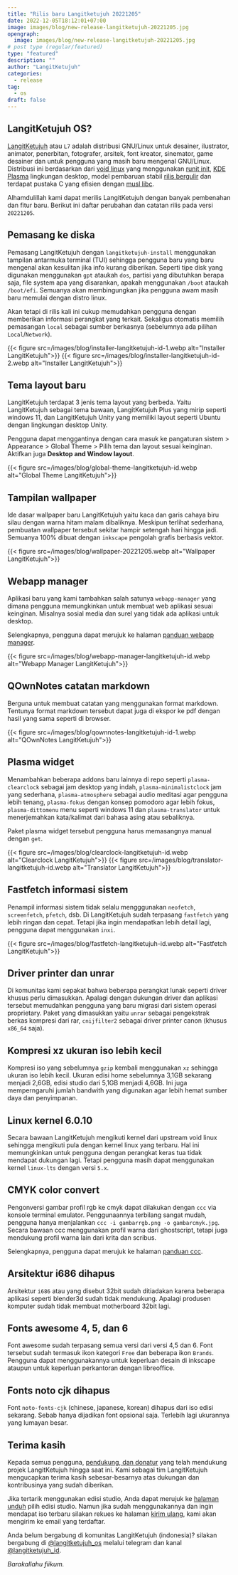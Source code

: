 ```yaml
---
title: "Rilis baru Langitketujuh 20221205"
date: 2022-12-05T18:12:01+07:00
image: images/blog/new-release-langitketujuh-20221205.jpg
opengraph:
  image: images/blog/new-release-langitketujuh-20221205.jpg
# post type (regular/featured)
type: "featured"
description: ""
author: "LangitKetujuh"
categories:
  - release
tag:
  - os
draft: false
---
```


## LangitKetujuh OS?

[LangitKetujuh](https://langitketujuh.id) atau `L7` adalah distribusi GNU/Linux untuk desainer, ilustrator, animator, penerbitan, fotografer, arsitek, font kreator, sinemator, game desainer dan untuk pengguna yang masih baru mengenal GNU/Linux. Distribusi ini berdasarkan dari [void linux](https://voidlinux.org) yang menggunakan [runit init](http://smarden.org/runit/), [KDE Plasma](https://kde.org/plasma-desktop) lingkungan desktop, model pembaruan stabil [rilis bergulir](https://id.wikipedia.org/wiki/Rilis_bergulir) dan terdapat pustaka C yang efisien dengan [musl libc](https://www.musl-libc.org).

Alhamdulillah kami dapat merilis LangitKetujuh dengan banyak pembenahan dan fitur baru. Berikut ini daftar perubahan dan catatan rilis pada versi `20221205`.

## Pemasang ke diska

Pemasang LangitKetujuh dengan `langitketujuh-install` menggunakan tampilan antarmuka terminal (TUI) sehingga pengguna baru yang baru mengenal akan kesulitan jika info kurang diberikan. Seperti tipe disk yang digunakan menggunakan `gpt` ataukah `dos`, partisi yang dibutuhkan berapa saja, file system apa yang disarankan, apakah menggunakan `/boot` ataukah `/boot/efi`. Semuanya akan membingungkan jika pengguna awam masih baru memulai dengan distro linux.

Akan tetapi di rilis kali ini cukup memudahkan pengguna dengan memberikan informasi perangkat yang terkait. Sekaligus otomatis memilih pemasangan `local` sebagai sumber berkasnya (sebelumnya ada pilihan `Local`/`Network`).

{{< figure src=/images/blog/installer-langitketujuh-id-1.webp alt="Installer LangitKetujuh">}}
{{< figure src=/images/blog/installer-langitketujuh-id-2.webp alt="Installer LangitKetujuh">}}

## Tema layout baru

LangitKetujuh terdapat 3 jenis tema layout yang berbeda. Yaitu LangitKetujuh sebagai tema bawaan, LangitKetujuh Plus yang mirip seperti windows 11, dan LangitKetujuh Unity yang memiliki layout seperti Ubuntu dengan lingkungan desktop Unity.

Pengguna dapat menggantinya dengan cara masuk ke pangaturan sistem > Appearance > Global Theme > Pilih tema dan layout sesuai keinginan. Aktifkan juga **Desktop and Window layout**.

{{< figure src=/images/blog/global-theme-langitketujuh-id.webp alt="Global Theme LangitKetujuh">}}

## Tampilan wallpaper

Ide dasar wallpaper baru LangitKetujuh yaitu kaca dan garis cahaya biru silau dengan warna hitam malam dibaliknya. Meskipun terlihat sederhana, pembuatan wallpaper tersebut sekitar hampir setengah hari hingga jadi. Semuanya 100% dibuat dengan `inkscape` pengolah grafis berbasis vektor.

{{< figure src=/images/blog/wallpaper-20221205.webp alt="Wallpaper LangitKetujuh">}}

## Webapp manager

Aplikasi baru yang kami tambahkan salah satunya `webapp-manager` yang dimana pengguna memungkinkan untuk membuat web aplikasi sesuai keinginan. Misalnya sosial media dan surel yang tidak ada aplikasi untuk desktop.

Selengkapnya, pengguna dapat merujuk ke halaman [panduan webapp manager](https://panduan.langitketujuh.id/aplikasi/produktifitas/webapp-manager).

{{< figure src=/images/blog/webapp-manager-langitketujuh-id.webp alt="Webapp Manager LangitKetujuh">}}

## QOwnNotes catatan markdown

Berguna untuk membuat catatan yang menggunakan format markdown. Tentunya format markdown tersebut dapat juga di ekspor ke pdf dengan hasil yang sama seperti di browser.

{{< figure src=/images/blog/qownnotes-langitketujuh-id-1.webp alt="QOwnNotes LangitKetujuh">}}

## Plasma widget

Menambahkan beberapa addons baru lainnya di repo seperti `plasma-clearclock` sebagai jam desktop yang indah, `plasma-minimalistclock` jam yang sederhana, `plasma-atmosphere` sebagai audio meditasi agar pengguna lebih tenang, `plasma-fokus` dengan konsep pomodoro agar lebih fokus, `plasma-dittomenu` menu seperti windows 11 dan `plasma-translator` untuk menerjemahkan kata/kalimat dari bahasa asing atau sebaliknya.

Paket plasma widget tersebut pengguna harus memasangnya manual dengan `get`.

{{< figure src=/images/blog/clearclock-langitketujuh-id.webp alt="Clearclock LangitKetujuh">}}
{{< figure src=/images/blog/translator-langitketujuh-id.webp alt="Translator LangitKetujuh">}}

## Fastfetch informasi sistem

Penampil informasi sistem tidak selalu mengggunakan `neofetch`, `screenfetch`, `pfetch`, dsb. Di LangitKetujuh sudah terpasang `fastfetch` yang lebih ringan dan cepat. Tetapi jika ingin mendapatkan lebih detail lagi, pengguna dapat menggunakan `inxi`.

{{< figure src=/images/blog/fastfetch-langitketujuh-id.webp alt="Fastfetch LangitKetujuh">}}

## Driver printer dan unrar

Di komunitas kami sepakat bahwa beberapa perangkat lunak seperti driver khusus perlu dimasukkan. Apalagi dengan dukungan driver dan aplikasi tersebut memudahkan pengguna yang baru migrasi dari sistem operasi proprietary. Paket yang dimasukkan yaitu `unrar` sebagai pengekstrak berkas kompresi dari rar, `cnijfilter2` sebagai driver printer canon (khusus `x86_64` saja).

## Kompresi xz ukuran iso lebih kecil

Kompresi iso yang sebelumnya `gzip` kembali menggunakan `xz` sehingga ukuran iso lebih kecil. Ukuran edisi home sebelumnya 3,1GB sekarang menjadi 2,6GB, edisi studio dari 5,1GB menjadi 4,6GB. Ini juga memperngaruhi jumlah bandwith yang digunakan agar lebih hemat sumber daya dan penyimpanan.

## Linux kernel 6.0.10

Secara bawaan LangitKetujuh mengikuti kernel dari upstream void linux sehingga mengikuti pula dengan kernel linux yang terbaru. Hal ini memungkinkan untuk pengguna dengan perangkat keras tua tidak mendapat dukungan lagi. Tetapi pengguna masih dapat menggunakan kernel `linux-lts` dengan versi `5.x`.

## CMYK color convert

Pengonversi gambar profil rgb ke cmyk dapat dilakukan dengan `ccc` via konsole terminal emulator. Penggunaannya terbilang sangat mudah, pengguna hanya menjalankan `ccc -i gambarrgb.png -o gambarcmyk.jpg`. Secara bawaan ccc menggunakan profil warna dari ghostscript, tetapi juga mendukung profil warna lain dari krita dan scribus.

Selengkapnya, pengguna dapat merujuk ke halaman [panduan ccc](https://panduan.langitketujuh.id/aplikasi/perkakas/ccc.html).

## Arsitektur i686 dihapus

Arsitektur `i686` atau yang disebut 32bit sudah ditiadakan karena beberapa aplikasi seperti blender3d sudah tidak mendukung. Apalagi produsen komputer sudah tidak membuat motherboard 32bit lagi.

## Fonts awesome 4, 5, dan 6

Font awesome sudah terpasang semua versi dari versi 4,5 dan 6. Font tersebut sudah termasuk ikon kategori `Free` dan beberapa ikon `Brands`. Pengguna dapat menggunakannya untuk keperluan desain di inkscape ataupun untuk keperluan perkantoran dengan libreoffice.

## Fonts noto cjk dihapus

Font `noto-fonts-cjk` (chinese, japanese, korean) dihapus dari iso edisi sekarang. Sebab hanya dijadikan font opsional saja. Terlebih lagi ukurannya yang lumayan besar.

## Terima kasih

Kepada semua pengguna, [pendukung, dan donatur](../../supporter) yang telah mendukung projek LangitKetujuh hingga saat ini. Kami sebagai tim LangitKetujuh mengucapkan terima kasih sebesar-besarnya atas dukungan dan kontribusinya yang sudah diberikan.

Jika tertarik menggunakan edisi studio, Anda dapat merujuk ke [halaman unduh](../../os/download) pilih edisi studio. Namun jika sudah menggunakannya dan ingin mendapat iso terbaru silakan rekues ke halaman [kirim ulang](../../os/resend), kami akan mengirim ke email yang terdaftar.

Anda belum bergabung di komunitas LangitKetujuh (indonesia)? silakan bergabung di [@langitketujuh_os](https://t.me/langitketujuh_os) melalui telegram dan kanal [@langitketujuh_id](https://t.me/langitketujuh_id).

_Barakallahu fiikum._
